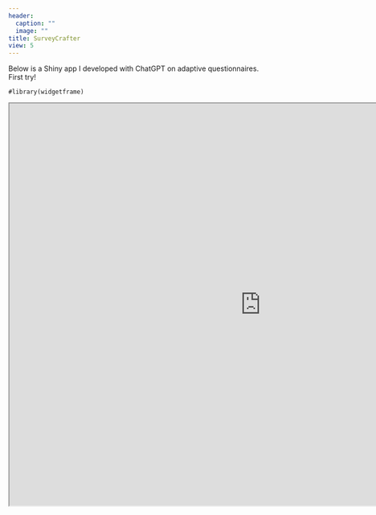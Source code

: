 ```yaml
---
header:
  caption: ""
  image: ""
title: SurveyCrafter
view: 5
---
```


Below is a Shiny app I developed with ChatGPT on adaptive questionnaires. First try!

```{r setup, include=FALSE, echo=FALSE}
#library(widgetframe)
```

<iframe src="https://utrecht-university.shinyapps.io/SurveyCrafter/" width=1000 height=800> </iframe>

